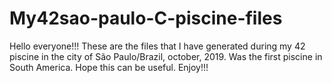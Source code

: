 # My42sao-paulo-C-piscine-files
Hello everyone!!!
These are the files that I have generated during my 42 piscine in the city of São Paulo/Brazil, october, 2019.
Was the first piscine in South America.
Hope this can be useful.
Enjoy!!!
